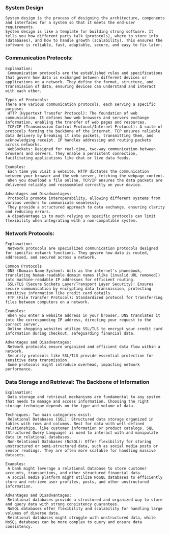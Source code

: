 ### System Design
    System design is the process of designing the architecture, components and interfaces for a system so that it meets the end-user requirements.
    System design is like a template for building strong software. It tells you how different parts talk (protocols), where to store info (databases), and how to handle growth (scalability). This ensures the software is reliable, fast, adaptable, secure, and easy to fix later.

### Communication Protocols:
    Explanation:
     Communication protocols are the established rules and specifications that govern how data is exchanged between different devices or applications on a network. They define the format, structure, and transmission of data, ensuring devices can understand and interact with each other.

    Types of Protocols: 
    There are various communication protocols, each serving a specific purpose:
     HTTP (Hypertext Transfer Protocol): The foundation of web communication. It defines how web browsers and servers exchange information, enabling the transfer of web pages and resources.
     TCP/IP (Transmission Control Protocol/Internet Protocol): A suite of protocols forming the backbone of the internet. TCP ensures reliable data delivery by breaking it into packets, transmitting them, and acknowledging receipt. IP handles addressing and routing packets across networks.
     WebSockets: Designed for real-time, two-way communication between browsers and servers. They enable a persistent connection, facilitating applications like chat or live data feeds.

    Examples:
     Each time you visit a website, HTTP dictates the communication between your browser and the web server, fetching the webpage content.
     When you download a file online, TCP/IP ensures the data packets are delivered reliably and reassembled correctly on your device.

    Advantages and Disadvantages:
     Protocols promote interoperability, allowing different systems from various vendors to communicate seamlessly.
     They provide a structured approach to data exchange, ensuring clarity and reducing errors.
     A disadvantage is to much relying on specific protocols can limit flexibility when integrating with a non-compatible system.


### Network Protocols:
    Explanation: 
     Network protocols are specialized communication protocols designed for specific network functions. They govern how data is routed, addressed, and secured across a network.

    Common Protocols
     DNS (Domain Name System): Acts as the internet's phonebook, translating human-readable domain names (like [invalid URL removed]) into machine-readable IP addresses for efficient routing.
     SSL/TLS (Secure Sockets Layer/Transport Layer Security): Ensures secure communication by encrypting data transmission, protecting  sensitive information like credit card details.
     FTP (File Transfer Protocol): Standardized protocol for transferring files between computers on a network.

    Examples:
     When you enter a website address in your browser, DNS translates it into the corresponding IP address, directing your request to the correct server.
     Online shopping websites utilize SSL/TLS to encrypt your credit card information during checkout, safeguarding financial data.
    
    Advantages and Disadvantages:
     Network protocols ensure organized and efficient data flow within a network.
     Security protocols like SSL/TLS provide essential protection for sensitive data transmission.
     Some protocols might introduce overhead, impacting network performance.

### Data Storage and Retrieval: The Backbone of Information
    Explanation: 
     Data storage and retrieval mechanisms are fundamental to any system that needs to manage and access information. Choosing the right storage technique depends on the type and volume of data.

    Techniques: Two main categories exist:
     Relational Databases (SQL): Structured data storage organized in tables with rows and columns. Best for data with well-defined relationships, like customer information or product catalogs. SQL (Structured Query Language) is used to interact with and manipulate data in relational databases.
     Non-Relational Databases (NoSQL): Offer flexibility for storing unstructured or semi-structured data, such as social media posts or sensor readings. They are often more scalable for handling massive datasets.

    Examples:
     A bank might leverage a relational database to store customer accounts, transactions, and other structured financial data.
     A social media platform might utilize NoSQL databases to efficiently store and retrieve user profiles, posts, and other unstructured information.

    Advantages and Disadvantages:
     Relational databases provide a structured and organized way to store and query data with strong consistency guarantees.
     NoSQL databases offer flexibility and scalability for handling large volumes of diverse data.
     Relational databases might struggle with unstructured data, while NoSQL databases can be more complex to query and ensure data consistency.

